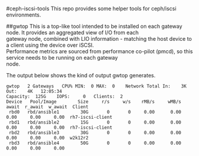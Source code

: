 #ceph-iscsi-tools
This repo provides some helper tools for ceph/iscsi environments.

##gwtop
This is a top-like tool intended to be installed on each gateway node. It provides an aggregated view of I/O from each  
gateway node, combined with LIO information - matching the host device to a client using the device over iSCSI.  
Performance metrics are sourced from performance co-pilot (pmcd), so this service needs to be running on each gateway  
node.    

The output below shows the kind of output gwtop generates.  

```
gwtop   2 Gateways   CPU% MIN:  0 MAX:  0    Network Total In:    3K  Out:    4K   12:05:34  
Capacity:  125G    IOPS:     0   Clients:  2  
Device   Pool/Image        Size     r/s     w/s    rMB/s     wMB/s    await  r_await  w_await  Client  
 rbd0   rbd/ansible1        30G       0       0     0.00      0.00     0.00     0.00     0.00  rh7-iscsi-client  
 rbd1   rbd/ansible2        15G       0       0     0.00      0.00     0.00     0.00     0.00  rh7-iscsi-client  
 rbd2   rbd/ansible3        30G       0       0     0.00      0.00     0.00     0.00     0.00  w2k12r2    
 rbd3   rbd/ansible4        50G       0       0     0.00      0.00     0.00     0.00     0.00             
```
